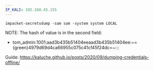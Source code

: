 ```yaml
---
IP_KALI: 192.168.45.155
---
```

```
impacket-secretsdump -sam sam -system system LOCAL
```
NOTE: The hash of value is in the second field:
- tom_admin:1001:aad3b435b51404eeaad3b435b51404ee:~={green}4979d69d4ca66955c075c41cf45f24dc=~:::


Guide: https://kaluche.github.io/posts/2020/09/dumping-credentials-offline/